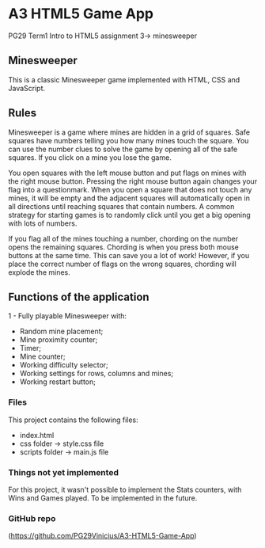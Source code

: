 # A3 HTML5 Game App
PG29 Term1 Intro to HTML5 assignment 3-> minesweeper

## Minesweeper

This is a classic Minesweeper game implemented with HTML, CSS and JavaScript.

## Rules
Minesweeper is a game where mines are hidden in a grid of squares. Safe squares have numbers telling you how many mines touch the square. You can use the number clues to solve the game by opening all of the safe squares. If you click on a mine you lose the game.

You open squares with the left mouse button and put flags on mines with the right mouse button. Pressing the right mouse button again changes your flag into a questionmark. When you open a square that does not touch any mines, it will be empty and the adjacent squares will automatically open in all directions until reaching squares that contain numbers. A common strategy for starting games is to randomly click until you get a big opening with lots of numbers.

If you flag all of the mines touching a number, chording on the number opens the remaining squares. Chording is when you press both mouse buttons at the same time. This can save you a lot of work! However, if you place the correct number of flags on the wrong squares, chording will explode the mines.

## Functions of the application

1 - Fully playable Minesweeper with:

- Random mine placement;
- Mine proximity counter;
- Timer;
- Mine counter;
- Working difficulty selector;
- Working settings for rows, columns and mines;
- Working restart button;

### Files

This project contains the following files:

- index.html
- css folder -> style.css file
- scripts folder -> main.js file


### Things not yet implemented

For this project, it wasn't possible to implement the Stats counters, with Wins and Games played. To be implemented in the future.

### GitHub repo

(https://github.com/PG29Vinicius/A3-HTML5-Game-App)

